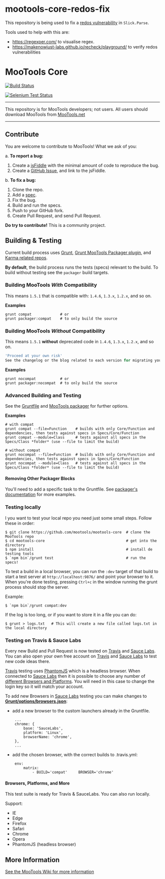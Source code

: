 # mootools-core-redos-fix

This repository is being used to fix a [redos vulnerability](https://security.snyk.io/vuln/SNYK-JS-MOOTOOLS-6516631) in `Slick.Parse`.

Tools used to help with this are:
- https://regexper.com/ to visualise regex.
- https://makenowjust-labs.github.io/recheck/playground/ to verify redos vulnerabilities

# MooTools Core

[![Build Status](https://travis-ci.org/mootools/mootools-core.png?branch=master)](https://travis-ci.org/mootools/mootools-core)

[![Selenium Test Status](https://saucelabs.com/browser-matrix/MooTools-Core.svg)](https://saucelabs.com/u/MooTools-Core)

---

This repository is for MooTools developers; not users.
All users should download MooTools from [MooTools.net](http://mootools.net/download "Download MooTools")

---
## Contribute

You are welcome to contribute to MooTools! What we ask of you:

a. __To report a bug:__

   1. Create a [jsFiddle](http://jsfiddle.net/) with the minimal amount of code to reproduce the bug.
   2. Create a [GitHub Issue](https://github.com/mootools/mootools-core/issues), and link to the jsFiddle.

b. __To fix a bug:__

   1. Clone the repo.
   2. Add a [spec](https://github.com/Automattic/expect.js#api).
   3. Fix the bug.
   4. Build and run the specs.
   5. Push to your GitHub fork.
   6. Create Pull Request, and send Pull Request.


__Do try to contribute!__ This is a community project.


## Building & Testing

Current build process uses [Grunt](http://github.com/gruntjs), [Grunt MooTools Packager plugin](https://github.com/ibolmo/grunt-packager), and [Karma related repos](http://github.com/karma-runner/grunt-karma).

**By default**, the build process runs the tests (specs) relevant to the build. To build without testing see the `packager` build targets.

### Building MooTools _With_ Compatibility
This means `1.5.1` that is compatible with: `1.4.6`, `1.3.x`, `1.2.x`, and so on.

**Examples**

	grunt compat             # or
	grunt packager:compat    # to only build the source

### Building MooTools _Without_ Compatibility
This means `1.5.1` **without** deprecated code in `1.4.6`, `1.3.x`, `1.2.x`, and so on.

``` js
'Proceed at your own risk'
See the changelog or the blog related to each version for migrating your code.
```

**Examples**

	grunt nocompat           # or
	grunt packager:nocompat  # to only build the source


### Advanced Building and Testing
See the [Gruntfile](https://github.com/mootools/mootools-core/blob/master/Gruntfile.js) and [MooTools packager](https://github.com/ibolmo/grunt-mootools-packager) for further options.

**Examples**

	# with compat
	grunt compat --file=Function    # builds with only Core/Function and dependencies, then tests against specs in Specs/Core/Function
	grunt compat --module=Class     # tests against all specs in the Specs/Class *folder* (use --file to limit the build)

	# without compat
	grunt nocompat --file=Function  # builds with only Core/Function and dependencies, then tests against specs in Specs/Core/Function
	grunt nocompat --module=Class   # tests against all specs in the Specs/Class *folder* (use --file to limit the build)

#### Removing Other Packager Blocks
You'll need to add a specific task to the Gruntfile. See [packager's documentation](https://github.com/ibolmo/grunt-mootools-packager) for more examples.

### Testing locally

I you want to test your local repo you need just some small steps. Follow these in order:

    $ git clone https://github.com/mootools/mootools-core  # clone the MooTools repo
    $ cd mootools-core                                     # get into the directory
    $ npm install                                          # install de testing tools
    $ `npm bin`/grunt test                                 # run the specs!


To test a build in a local browser, you can run the `:dev` target of that build to start a test server at `http://localhost:9876/` and point your browser to it. When you're done testing, pressing `Ctrl+c` in the window running the grunt process should stop the server.

Example:

	$ `npm bin`/grunt compat:dev

If the log is too long, or if you want to store it in a file you can do:

    $ grunt > logs.txt   # This will create a new file called logs.txt in the local directory

### Testing on Travis & Sauce Labs

Every new Build and Pull Request is now tested on [Travis](https://travis-ci.org/) and [Sauce Labs](https://saucelabs.com/). You can also open your own free account on [Travis](https://travis-ci.org/) and [Sauce Labs](https://saucelabs.com/) to test new code ideas there.

[Travis](https://travis-ci.org/) testing uses [PhantomJS](http://phantomjs.org/) which is a headless browser. When connected to [Sauce Labs](https://saucelabs.com/) then it is possible to choose any number of [different Browsers and Platforms](https://saucelabs.com/platforms). You will need in this case to change the login key so it will match your account.

To add new Browsers in [Sauce Labs](https://saucelabs.com/) testing you can make changes to __[Grunt/options/browsers.json](Grunt/options/browsers.json)__:

 - add a new browser to the custom launchers already in the Gruntfile.

		...
		chrome: {
			base: 'SauceLabs',
			platform: 'Linux',
			browserName: 'chrome',
		},
		...


 - add the chosen browser, with the correct builds to .travis.yml:

		env:
			matrix:
				- BUILD='compat'     BROWSER='chrome'

#### Browsers, Platforms, and More

This test suite is ready for Travis & SauceLabs.
You can also run locally.

Support:

 - IE
 - Edge
 - Firefox
 - Safari
 - Chrome
 - Opera
 - PhantomJS (headless browser)

## More Information

[See the MooTools Wiki for more information](http://github.com/mootools/mootools-core/wikis)

